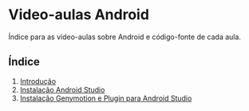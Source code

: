 Video-aulas Android
===================
Índice para as vídeo-aulas sobre Android e código-fonte de cada aula.


Índice
-------------

1. [Introdução](https://youtu.be/bkRW4HGyjNA?list=PL43Ux4e1eoZTetV5xwVM1pcXYeoelm725)
2. [Instalação Android Studio](https://youtu.be/VPaKDQ1qBDA?list=PL43Ux4e1eoZTetV5xwVM1pcXYeoelm725)
3. [Instalação Genymotion e Plugin para Android Studio ](https://youtu.be/AV3_yUlZei8?list=PL43Ux4e1eoZTetV5xwVM1pcXYeoelm725)
